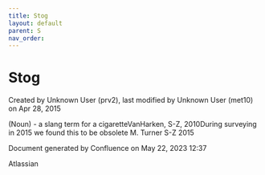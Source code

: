 ```yaml
---
title: Stog
layout: default
parent: S
nav_order:
---
```


# Stog

Created by  Unknown User (prv2), last modified by  Unknown User (met10) on Apr 28, 2015

(Noun) - a slang term for a cigaretteVanHarken, S-Z, 2010During surveying in 2015 we found this to be obsolete M. Turner S-Z 2015

Document generated by Confluence on May 22, 2023 12:37

Atlassian
